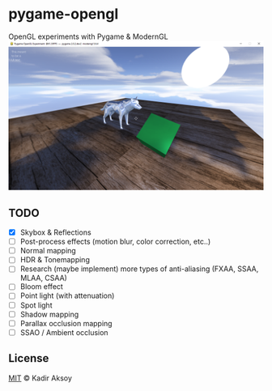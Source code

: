 # pygame-opengl
OpenGL experiments with Pygame & ModernGL \
![](https://raw.githubusercontent.com/kadir014/pygame-opengl/main/assets/_githubthumb01.png)

## TODO
- [X] Skybox & Reflections
- [ ] Post-process effects (motion blur, color correction, etc..)
- [ ] Normal mapping
- [ ] HDR & Tonemapping
- [ ] Research (maybe implement) more types of anti-aliasing (FXAA, SSAA, MLAA, CSAA)
- [ ] Bloom effect
- [ ] Point light (with attenuation)
- [ ] Spot light
- [ ] Shadow mapping
- [ ] Parallax occlusion mapping
- [ ] SSAO / Ambient occlusion

## License
[MIT](LICENSE) © Kadir Aksoy
